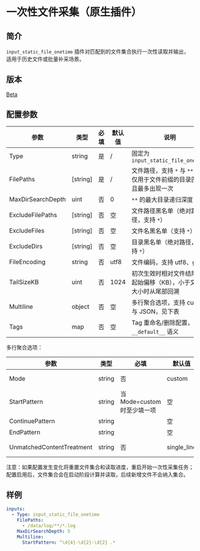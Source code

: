 # 一次性文件采集（原生插件）

## 简介

`input_static_file_onetime` 插件对匹配到的文件集合执行一次性读取并输出，适用于历史文件或批量补采场景。

## 版本

[Beta](../../stability-level.md)

## 配置参数

|  参数  |  类型  |  必填  |  默认值  |  说明  |
| --- | --- | --- | --- | --- |
| Type | string | 是 | / | 固定为 `input_static_file_onetime` |
| FilePaths | [string] | 是 | / | 文件路径，支持 `*` 与 `**`，`**` 仅用于文件前缀的目录匹配且最多出现一次 |
| MaxDirSearchDepth | uint | 否 | 0 | `**` 的最大目录递归深度 |
| ExcludeFilePaths | [string] | 否 | 空 | 文件路径黑名单（绝对路径，支持 `*`） |
| ExcludeFiles | [string] | 否 | 空 | 文件名黑名单（支持 `*`） |
| ExcludeDirs | [string] | 否 | 空 | 目录黑名单（绝对路径，支持 `*`） |
| FileEncoding | string | 否 | utf8 | 文件编码，支持 utf8、gbk |
| TailSizeKB | uint | 否 | 1024 | 初次生效时相对文件结尾的起始偏移（KB），小于文件大小时从尾部回溯 |
| Multiline | object | 否 | 空 | 多行聚合选项，支持 custom 与 JSON，见下表 |
| Tags | map | 否 | 空 | Tag 重命名/删除配置，含 `__default__` 语义 |

多行聚合选项：

| 参数 | 类型 | 必填 | 默认值 | 说明 |
| --- | --- | --- | --- | --- |
| Mode | string | 否 | custom | custom 或 JSON |
| StartPattern | string | 当 Mode=custom 时至少填一项 | 空 | 行首正则 |
| ContinuePattern | string |  | 空 | 行续正则 |
| EndPattern | string |  | 空 | 行尾正则 |
| UnmatchedContentTreatment | string | 否 | single_line | discard 或 single_line |

注意：如果配置发生变化将重置文件集合和读取进度，重启开始一次性采集任务；配置启用后，文件集合会在启动阶段计算并读取，后续新增文件不会纳入集合。

## 样例

```yaml
inputs:
  - Type: input_static_file_onetime
    FilePaths:
      - /data/log/**/*.log
    MaxDirSearchDepth: 5
    Multiline:
      StartPattern: ^\d{4}-\d{2}-\d{2} .*
```
